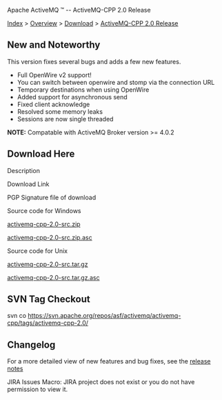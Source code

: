 Apache ActiveMQ ™ -- ActiveMQ-CPP 2.0 Release 

[Index](index.html) > [Overview](overview.md) > [Download](OverviewOverview/Overview/download.md) > [ActiveMQ-CPP 2.0 Release](Index/Overview/DownloadIndex/Overview/Download/Index/Overview/Download/activemq-cpp-20-release.md)

New and Noteworthy
------------------

This version fixes several bugs and adds a few new features.

*   Full OpenWire v2 support!
*   You can switch between openwire and stomp via the connection URL
*   Temporary destinations when using OpenWire
*   Added support for asynchronous send
*   Fixed client acknowledge
*   Resolved some memory leaks
*   Sessions are now single threaded

**NOTE:** Compatable with ActiveMQ Broker version >= 4.0.2

Download Here
-------------

Description

Download Link

PGP Signature file of download

Source code for Windows

[activemq-cpp-2.0-src.zip](http://www.apache.org/dyn/closer.cgi/activemq/activemq-cpp/source/activemq-cpp-2.0-src.zip)

[activemq-cpp-2.0-src.zip.asc](http://www.apache.org/dist/activemq/activemq-cpp/source/activemq-cpp-2.0-src.zip.asc)

Source code for Unix

[activemq-cpp-2.0-src.tar.gz](http://www.apache.org/dyn/closer.cgi/activemq/activemq-cpp/source/activemq-cpp-2.0-src.tar.gz)

[activemq-cpp-2.0-src.tar.gz.asc](http://www.apache.org/dist/activemq/activemq-cpp/source/activemq-cpp-2.0-src.tar.gz.asc)

SVN Tag Checkout
----------------

svn co https://svn.apache.org/repos/asf/activemq/activemq-cpp/tags/activemq-cpp-2.0/

Changelog
---------

For a more detailed view of new features and bug fixes, see the [release notes](http://issues.apache.org/activemq/secure/ReleaseNote.jspa?projectId=11000&styleName=Html&version=11805)  

JIRA Issues Macro: JIRA project does not exist or you do not have permission to view it.

 

